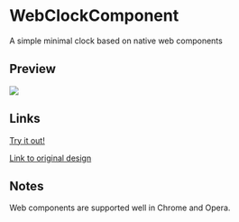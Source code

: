 # WebClockComponent
A simple minimal clock based on native web components

## Preview
 ![](https://pp.userapi.com/c845416/v845416712/5ac3/M1EY5_CKrKY.jpg)

## Links
 [Try it out!](https://mkinitcpio.github.io/WebClockComponent/)
 
 [Link to original design](https://www.uplabs.com/posts/timer-c4b3aeb9-979c-41e2-8704-8f4d9a8f3121)

## Notes
Web components are supported well in Chrome and Opera.
